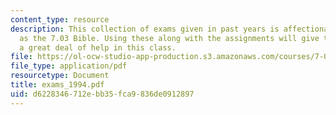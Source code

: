 ```yaml
---
content_type: resource
description: This collection of exams given in past years is affectionately known
  as the 7.03 Bible. Using these along with the assignments will give the student
  a great deal of help in this class.
file: https://ol-ocw-studio-app-production.s3.amazonaws.com/courses/7-03-genetics-fall-2004/d6228346712ebb35fca9836de0912897_exams_1994.pdf
file_type: application/pdf
resourcetype: Document
title: exams_1994.pdf
uid: d6228346-712e-bb35-fca9-836de0912897
---
```

